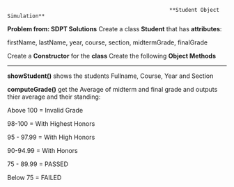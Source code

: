                                                         **Student Object Simulation**
**Problem from: SDPT Solutions**
Create a class **Student** that has **attributes**:

firstName, lastName, year, course, section, midtermGrade, finalGrade

Create a **Constructor** for the **class**
Create the following **Object Methods** 

_______________________________________________________________________________________
**showStudent()**
shows the students Fullname, Course, Year and Section

**computeGrade()**
get the Average of midterm and final grade and outputs thier average and their standing:

Above 100 = Invalid Grade

98-100 = With Highest Honors

95 - 97.99 = With High Honors

90-94.99 = With Honors

75 - 89.99 = PASSED

Below 75 = FAILED


